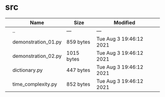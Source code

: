 # src

<table><thead><tr class="header"><th></th><th>Name</th><th>Size</th><th>Modified</th><th></th></tr></thead><tbody><tr class="odd"><td></td><td><span class="goup">..</span></td><td>—</td><td>—</td><td></td></tr><tr class="even"><td></td><td><span class="name">demonstration_01.py</span></td><td>859 bytes</td><td>Tue Aug 3 19:46:12 2021</td><td></td></tr><tr class="odd"><td></td><td><span class="name">demonstration_02.py</span></td><td>1015 bytes</td><td>Tue Aug 3 19:46:12 2021</td><td></td></tr><tr class="even"><td></td><td><span class="name">dictionary.py</span></td><td>447 bytes</td><td>Tue Aug 3 19:46:12 2021</td><td></td></tr><tr class="odd"><td></td><td><span class="name">time_complexity.py</span></td><td>852 bytes</td><td>Tue Aug 3 19:46:12 2021</td><td></td></tr></tbody></table>
